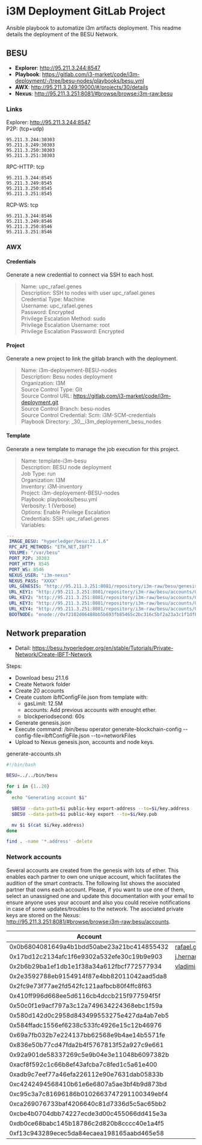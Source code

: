 # i3M Deployment GitLab Project

Ansible playbook to automatize i3m artifacts deployment. This readme details the deployment of the BESU Network.

## BESU

- **Explorer**: <http://95.211.3.244:8547>
- **Playbook**: <https://gitlab.com/i3-market/code/i3m-deployment/-/tree/besu-nodes/playbooks/besu.yml>
- **AWX**: <http://95.211.3.249:19000/#/projects/30/details>
- **Nexus**: <http://95.211.3.251:8081/#browse/browse:i3m-raw:besu>

### Links 

Explorer: <http://95.211.3.244:8547>  
P2P: (tcp+udp)  

    95.211.3.244:30303  
    95.211.3.249:30303  
    95.211.3.250:30303  
    95.211.3.251:30303  

RPC-HTTP: tcp  

    95.211.3.244:8545  
    95.211.3.249:8545  
    95.211.3.250:8545  
    95.211.3.251:8545  
  
RCP-WS: tcp

    95.211.3.244:8546  
    95.211.3.249:8546  
    95.211.3.250:8546  
    95.211.3.251:8546  

### AWX

#### Credentials

Generate a new credential to connect via SSH to each host.  

> Name: upc_rafael.genes  
> Description: SSH to nodes with user upc_rafael.genes  
> Credential Type: Machine  
> Username: upc_rafael.genes  
> Password: Encrypted  
> Privilege Escalation Method: sudo  
> Privilege Escalation Username: root  
> Privilege Escalation Password: Encrypted  

#### Project

Generate a new project to link the gitlab branch with the deployment.  

> Name: i3m-deployement-BESU-nodes  
> Description: Besu nodes deployment  
> Organization: I3M  
> Source Control Type: Git  
> Source Control URL: <https://gitlab.com/i3-market/code/i3m-deployment.git>  
> Source Control Branch: besu-nodes  
> Source Control Credential: Scm: i3M-SCM-credentials   
> Playbook Directory: _30__i3m_deployement_besu_nodes  

#### Template

Generate a new template to manage the job execution for this project.

> Name: template-i3m-besu  
> Description: BESU node deployment  
> Job Type: run  
> Organization: I3M  
> Inventory: i3M-inventory  
> Project: i3m-deployement-BESU-nodes  
> Playbook: playbooks/besu.yml  
> Verbosity: 1 (Verbose)  
> Options: Enable Privilege Escalation  
> Credentials: SSH: upc_rafael.genes  
> Variables:  

```yml
---
 IMAGE_BESU: "hyperledger/besu:21.1.6"
 RPC_API_METHODS: "ETH,NET,IBFT"
 VOLUME: "/var/besu"
 PORT_P2P: 30303
 PORT_HTTP: 8545
 PORT_WS: 8546
 NEXUS_USER: "i3m-nexus"
 NEXUS_PASS: "XXXX"
 URL_GENESIS: "http://95.211.3.251:8081/repository/i3m-raw/besu/genesis.json"
 URL_KEY1: "http://95.211.3.251:8081/repository/i3m-raw/besu/accounts/0xXXXX"
 URL_KEY2: "http://95.211.3.251:8081/repository/i3m-raw/besu/accounts/0xXXXX"
 URL_KEY3: "http://95.211.3.251:8081/repository/i3m-raw/besu/accounts/0xXXXX"
 URL_KEY4: "http://95.211.3.251:8081/repository/i3m-raw/besu/accounts/0xXXXX"
 BOOTNODE: "enode://0xf2102d06488bb5b693fb85465c2bc316c5bf2a23a3c1f1dfb9e20733c67f7c41279a09f0f6c11a6964f0d0bf8ae85484e253e1196606b168faf77ffbfc081374@95.211.3.244:30303?discport=30303"
```

## Network preparation

- Detail: <https://besu.hyperledger.org/en/stable/Tutorials/Private-Network/Create-IBFT-Network>

Steps:
 - Download besu 21.1.6
 - Create Network folder
 - Create 20 accounts
 - Create custom ibftConfigFile.json from template with:
    - gasLimit: 12.5M
    - accounts: Add previous accounts with enought ether.
    - blockperiodsecond: 60s
 - Generate genesis.json
 - Execute command: /bin/besu operator generate-blockchain-config --config-file=ibftConfigFile.json --to=networkFiles
 - Upload to Nexus genesis.json, accounts and node keys.
 
 generate-accounts.sh  
```bash
#!/bin/bash

BESU=../../bin/besu

for i in {1..20}
do
  echo "Generating account $i"

  $BESU --data-path=$i public-key export-address --to=$i/key.address
  $BESU --data-path=$i public-key export --to=$i/key.pub

  mv $i $(cat $i/key.address)
done

find . -name '*.address' -delete
```

### Network accounts

Several accounts are created from the genesis with lots of ether. This enables each partner to own one unique account, which facilitates the audition of the smart contracts. The following list shows the asociated partner that owns each account. Please, if you want to use one of them, select an unassigned one and update this documentation with your email to ensure anyone uses your account and also you could receive notifications in case of some updates/troubles to the network. The asociated private keys are stored on the Nexus: <http://95.211.3.251:8081/#browse/browse:i3m-raw:besu/accounts>.


| Account | Responsible |
| ------ | ------ |
| 0x0b6804081649a4b1bdd50abe23a21bc414855432 | rafael.genes@upc.edu |
| 0x17bd12c2134afc1f6e9302a532efe30c19b9e903 | j.hernandez@upc.edu |
| 0x2b6b29ba1ef1db1e1f38a34a612fbcf772577934 | vladimir.rogojin@guardtime.com |
| 0x2e3592788eb9154914f87e4bb82011042aad5da8 | |
| 0x2fc9e73f77ae2fd542fc121aafbcb80f4ffc8f63 | |
| 0x410ff996d668ee5d6116cb4dccb215f977594f5f | |
| 0x50c0f1e9acf797a3c12a749634224368ebc1f59a | |
| 0x580d142d0c2958d843499553275e427da4ab7eb5 | |
| 0x584ffadc1556ef6238c533fc4926e15c12b46976 | |
| 0x69a7fb032b7e224137bb62568e9b4ae14b5571fe | |
| 0x836e50b77cd47fda2b4f5767813f52a927c9e661 | |
| 0x92a901de58337269c5e9b04e3e11048b6097382b | |
| 0xacf8f592c1c66b8ef43afcba7c8fed1c5a61e400 | |
| 0xadb9c7eef77a46efa226112e90e7631dab05833b | |
| 0xc4242494568410b61e6e6807a5ae3bf4b9d873bd | |
| 0xc95c3a7c81696186b0102663747291100349ebf4 | |
| 0xca269076733baf4206640c81d7336d5c5ac65bb2 | |
| 0xcbe4b0704dbb74227ecde3d00c455066dd415e3a | |
| 0xdb0ce68babc145b18786c2d820b8cccc40e1a4f5 | |
| 0xf13c943289ecec5da84ecaea198165aabd465e58 | |
